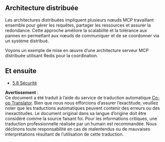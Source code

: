 <!--
CO_OP_TRANSLATOR_METADATA:
{
  "original_hash": "cd973a4e381337c6a3ac2443e7548e63",
  "translation_date": "2025-07-14T02:26:40+00:00",
  "source_file": "05-AdvancedTopics/mcp-scaling/README.md",
  "language_code": "fr"
}
-->
## Architecture distribuée

Les architectures distribuées impliquent plusieurs nœuds MCP travaillant ensemble pour gérer les requêtes, partager les ressources et assurer la redondance. Cette approche améliore la scalabilité et la tolérance aux pannes en permettant aux nœuds de communiquer et de se coordonner via un système distribué.

Voyons un exemple de mise en œuvre d’une architecture serveur MCP distribuée utilisant Redis pour la coordination.

## Et ensuite

- [5.8 Sécurité](../mcp-security/README.md)

**Avertissement** :  
Ce document a été traduit à l’aide du service de traduction automatique [Co-op Translator](https://github.com/Azure/co-op-translator). Bien que nous nous efforcions d’assurer l’exactitude, veuillez noter que les traductions automatiques peuvent contenir des erreurs ou des inexactitudes. Le document original dans sa langue d’origine doit être considéré comme la source faisant foi. Pour les informations critiques, une traduction professionnelle réalisée par un humain est recommandée. Nous déclinons toute responsabilité en cas de malentendus ou de mauvaises interprétations résultant de l’utilisation de cette traduction.
